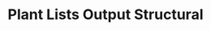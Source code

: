 ---
title: Plant Lists Output Structural
layout: table_Lists_Print 
outp: "Output_Lists_Print_Struct_Notes_body.html" 
---